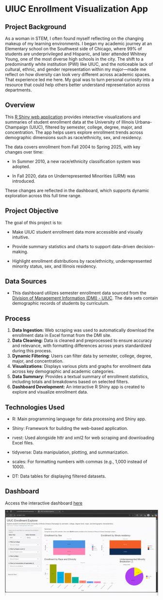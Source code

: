 # UIUC Enrollment Visualization App

## Project Background 
As a woman in STEM, I often found myself reflecting on the changing makeup of my learning environments. I began my academic journey at an Elementary school on the Southwest side of Chicago, where 99% of students are underprivileged and Hispanic, and later attended Whitney Young, one of the most diverse high schools in the city. The shift to a predominantly white institution (PWI) like UIUC, and the noticeable lack of cultural, ethnic, and gender representation within my major—made me reflect on how diversity can look very different across academic spaces. That experience led me here. My goal was to turn personal curiosity into a resource that could help others better understand representation across departments.


## Overview

This [R Shiny web application](https://jortizds-enrollmentvisualizations.share.connect.posit.cloud/) provides interactive visualizations and summaries of student enrollment data at the University of Illinois Urbana-Champaign (UIUC), filtered by semester, college, degree, major, and concentration. The app helps users explore enrollment trends across demographic dimensions such as race/ethnicity, sex, and residency.

The data covers enrollment from Fall 2004 to Spring 2025, with key changes over time:

- In Summer 2010, a new race/ethnicity classification system was adopted.

- In Fall 2020, data on Underrepresented Minorities (URM) was introduced.

These changes are reflected in the dashboard, which supports dynamic exploration across this full time range.

## Project Objective

The goal of this project is to:

- Make UIUC student enrollment data more accessible and visually intuitive.

- Provide summary statistics and charts to support data-driven decision-making.

- Highlight enrollment distributions by race/ethnicity, underrepresented minority status, sex, and Illinois residency.

## Data Sources

- This dashboard utilizes semester enrollment data sourced from the [Division of Management Information (DMI) - UIUC](https://dmi.illinois.edu/stuenr/#race). The data sets contain demographic records of students by curriculum.


## Process 

1. **Data Ingestion:** Web scraping was used to automatically download the enrollment data in Excel format from the DMI site. 
2. **Data Cleaning:** Data is cleaned and preprocessed to ensure accuracy and relevance, with formatting differences across years standardized during this process.
3. **Dynamic Filtering**: Users can filter data by semester, college, degree, major, and concentration.
4. **Visualizations**: Displays various plots and graphs for enrollment data across key demographic and academic categories.
5. **Data Summary**: Provides a textual summary of enrollment statistics, including totals and breakdowns based on selected filters.
6. **Dashboard Development:** An interactive R Shiny app is created to explore and visualize enrollment data.

## Technologies Used

- R: Main programming language for data processing and Shiny app.

- Shiny: Framework for building the web-based application.

- rvest: Used alongside httr and xml2 for web scraping and downloading Excel files.

- tidyverse: Data manipulation, plotting, and summarization.

- scales: For formatting numbers with commas (e.g., 1,000 instead of 1000).

- DT: Data tables for displaying filtered datasets.


## Dashboard
Access the interactive dashboard [here](https://jortizds-enrollmentvisualizations.share.connect.posit.cloud/)

![Shiny App Interface for Exploring University of Illinois Enrollment Data](EnrollmentShiny.gif)
